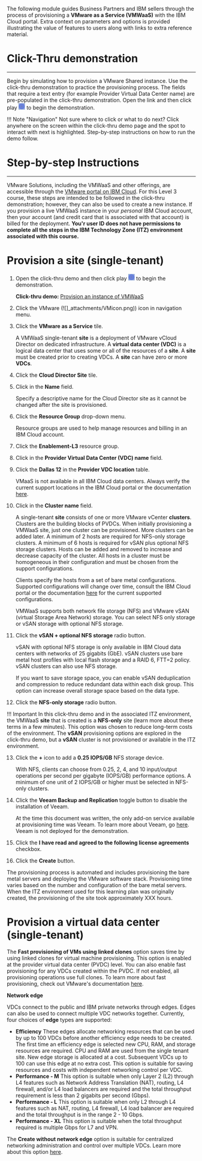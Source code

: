 The following module guides Business Partners and IBM sellers through the process of provisioning a **VMware as a Service (VMWaaS)** with the IBM Cloud portal. Extra context on parameters and options is provided illustrating the value of features to users along with links to extra reference material.

#
# Click-Thru demonstration
-----------------------------

Begin by simulating how to provision a VMware Shared instance. Use the click-thru demonstration to practice the provisioning process. The fields that require a text entry (for example Provider Virtual Data Center name) are pre-populated in the click-thru demonstration. Open the link and then click play ![](_attachments/ClickThruPlayButton.png) to begin the demonstration.

!!! Note "Navigation"
    Not sure where to click or what to do next? Click anywhere on the screen within the click-thru demo page and the spot to interact with next is highlighted. Step-by-step instructions on how to run the demo follow.

#
# Step-by-step Instructions
----------------------

VMware Solutions, including the VMWaaS and other offerings, are accessible through the <a href="https://cloud.ibm.com/vmware" target="_blank">VMware portal on IBM Cloud</a>. For this Level 3 course, these steps are intended to be followed in the click-thru demonstration; however, they can also be used to create a new instance. If you provision a live VMWaaS instance in your *personal* IBM Cloud account, then your account (and credit card that is associated with that account) is billed for the deployment. **You'r user ID does not have permissions to complete all the steps in the IBM Technology Zone (ITZ) environment associated with this course.**

#
# Provision a site (single-tenant)


1. Open the click-thru demo and then click play ![](_attachments/ClickThruPlayButton.png) to begin the demonstration.

   **Click-thru demo:** <a href="https://ibm.github.io/SalesEnablement-test-repo/includes/VMaaS-provision-site/index.html" target ="_blank">Provision an instance of VMWaaS</a>

2. Click the VMware (![]_attachments/VMicon.png)) icon in navigation menu.
3. Click the **VMware as a Service** tile.

    A VMWaaS single-tenant **site** is a deployment of VMware vCloud Director on dedicated infrastructure. A **virtual data center (VDC)** is a logical data center that uses some or all of the resources of a **site**. A **site** must be created prior to creating VDCs. A **site** can have zero or more **VDCs**. 

4. Click the **Cloud Director Site** tile.
5. Click in the **Name** field.

   Specify a descriptive name for the Cloud Director site as it cannot be changed after the site is provisioned. 

6. Click the **Resource Group** drop-down menu.

   Resource groups are used to help manage resources and billing in an IBM Cloud account.

7. Click the **Enablement-L3** resource group.
8. Click in the **Provider Virtual Data Center (VDC) name** field.
9. Click the **Dallas 12** in the **Provider VDC location** table.

   VMaaS is not available in all IBM Cloud data centers. Always verify the current support locations in the IBM Cloud portal or the documentation <a href="https://cloud.ibm.com/docs/vmwaresolutions?topic=vmwaresolutions-tenant-plan-deploy#tenant-plan-deploy-locations" target="_blank">here</a>.

10. Click in the **Cluster name** field.

    A single-tenant **site** consists of one or more VMware vCenter **clusters**. Clusters are the building blocks of PVDCs. When initially provisioning a VMWaaS site, just one cluster can be provisioned. More clusters can be added later. A minimum of 2 hosts are required for NFS-only storage clusters. A minimum of 6 hosts is required for vSAN plus optional NFS storage clusters. Hosts can be added and removed to increase and decrease capacity of the cluster. All hosts in a cluster must be homogeneous in their configuration and must be chosen from the support configurations.

    Clients specify the hosts from a set of bare metal configurations. Supported configurations will change over time, consult the IBM Cloud portal or the documentation <a href="https://cloud.ibm.com/docs/vmwaresolutions?topic=vmwaresolutions-tenant-plan-deploy#tenant-plan-deploy-bms-req" target="_blank">here</a> for the current supported configurations.

    VMWaaS supports both network file storage (NFS) and VMware vSAN (virtual Storage Area Network) storage. You can select NFS only storage or vSAN storage with optional NFS storage. 

11. Click the **vSAN + optional NFS storage** radio button.

    vSAN with optional NFS storage is only available in IBM Cloud data centers with networks of 25 gigabits (GbE). vSAN clusters use bare metal host profiles with local flash storage and a RAID 6, FTT=2 policy. vSAN clusters can also use NFS storage.

    If you want to save storage space, you can enable vSAN deduplication and compression to reduce redundant data within each disk group. This option can increase overall storage space based on the data type.

12. Click the **NFS-only storage** radio button.

!!! Important
    In this click-thru demo and in the associated ITZ environment, the VMWaaS **site** that is created is a **NFS-only** site (learn more about these terms in a few minutes). This option was chosen to reduce long-term costs of the environment. The **vSAN** provisioning options are explored in the click-thru demo, but a **vSAN** cluster is not provisioned or available in the ITZ environment.

13. Click the **+** icon to add a **0.25 IOPS/GB** NFS storage device.

    With NFS, clients can choose from 0.25, 2, 4, and 10 input/output operations per second per gigabyte (IOPS/GB) performance options. A minimum of one unit of 2 IOPS/GB or higher must be selected in NFS-only clusters.

14. Click the **Veeam Backup and Replication** toggle button to disable the installation of Veeam.

    At the time this document was written, the only add-on service available at provisioning time was Veeam. To learn more about Veeam, go <a href="https://cloud.ibm.com/docs/vmwaresolutions?topic=vmwaresolutions-tenant-veeam" target="_blank">here</a>. Veeam is not deployed for the demonstration.

15. Click the **I have read and agreed to the following license agreements** checkbox.
16. Click the **Create** button.

The provisioning process is automated and includes provisioning the bare metal servers and deploying the VMware software stack. Provisioning time varies based on the number and configuration of the bare metal servers. When the ITZ environment used for this learning plan was originally created, the provisioning of the site took approximately XXX hours.


#
# Provision a virtual data center (single-tenant)

The **Fast provisioning of VMs using linked clones** option saves time by using linked clones for virtual machine provisioning. This option is enabled at the provider virtual data center (PVDC) level. You can also enable fast provisioning for any VDCs created within the PVDC. If not enabled, all provisioning operations use full clones. To learn more about fast provisioning, check out VMware's documentation <a href="https://docs.vmware.com/en/VMware-Cloud-Director/10.4/VMware-Cloud-Director-Tenant-Portal-Guide/GUID-4C232B62-4C95-44FF-AD8F-DA2588A5BACC.html" target="_blank">here</a>. 


**Network edge**

VDCs connect to the public and IBM private networks through edges. Edges can also be used to connect multiple VDC networks together. Currently, four choices of **edge** types are supported: 
- **Efficiency** 	These edges allocate networking resources that can be used by up to 100 VDCs before another efficiency edge needs to be created. The first time an efficiency edge is selected new CPU, RAM, and storage resources are required. CPU and RAM are used from the single tenant site. New edge storage is allocated at a cost. Subsequent VDCs up to 100 can use this edge at no extra cost. This option is suitable for saving resources and costs with independent networking control per VDC.
- **Performance - M** 	This option is suitable when only Layer 2 (L2) through L4 features such as Network Address Translation (NAT), routing, L4 firewall, and/or L4 load balancers are required and the total throughput requirement is less than 2 gigabits per second (Gbps).
- **Performance - L** 	This option is suitable when only L2 through L4 features such as NAT, routing, L4 firewall, L4 load balancer are required and the total throughput is in the range 2 - 10 Gbps.
- **Performance - XL** 	This option is suitable when the total throughput required is multiple Gbps for L7 and VPN. 

The **Create without network edge** option is suitable for centralized networking administration and control over multiple VDCs. Learn more about this option <a href="https://cloud.ibm.com/docs/vmware-service?topic=vmware-service-vdc-adding#vdc-adding-procedure" target="_blank">here</a>.